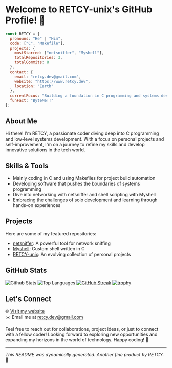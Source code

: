 # Welcome to RETCY-unix's GitHub Profile! 👋

```javascript
const RETCY = {
  pronouns: "He" | "Him",
  code: ["C", "Makefile"],
  projects: {
    mostStarred: ["netsniffer", "Myshell"],
    totalRepositories: 3,
    totalCommits: 8
  },
  contact: {
    email: "retcy.dev@gmail.com",
    website: "https://www.retcy.dev",
    location: "Earth"
  },
  currentFocus: "Building a foundation in C programming and systems development",
  funFact: "ByteMe!!"
};
```

## About Me
Hi there! I'm RETCY, a passionate coder diving deep into C programming and low-level systems development. With a focus on personal projects and self-improvement, I'm on a journey to refine my skills and develop innovative solutions in the tech world.

## Skills & Tools
- Mainly coding in C and using Makefiles for project build automation
- Developing software that pushes the boundaries of systems programming
- Dive into networking with netsniffer and shell scripting with Myshell
- Embracing the challenges of solo development and learning through hands-on experiences

## Projects
Here are some of my featured repositories:
- [netsniffer](https://github.com/RETCY-unix/netsniffer): A powerful tool for network sniffing
- [Myshell](https://github.com/RETCY-unix/Myshell): Custom shell written in C
- [RETCY-unix](https://github.com/RETCY-unix/RETCY-unix): An evolving collection of personal projects

## GitHub Stats
![Github Stats](https://github-readme-stats.vercel.app/api?username=RETCY-unix)
![Top Languages](https://github-readme-stats.vercel.app/api/top-langs/?username=RETCY-unix)
[![GitHub Streak](https://github-readme-streak-stats.herokuapp.com/?user=RETCY-unix)](https://git.io/streak-stats)
[![trophy](https://github-profile-trophy.vercel.app/?username=RETCY-unix)](https://github.com/RETCY-unix)

## Let's Connect
🌐 [Visit my website](https://www.retcy.dev)  
✉️ Email me at retcy.dev@gmail.com  

Feel free to reach out for collaborations, project ideas, or just to connect with a fellow coder! Looking forward to exploring new opportunities and expanding my horizons in the world of technology. Happy coding! 🚀

---

*This README was dynamically generated. Another fine product by RETCY.* 🐾
